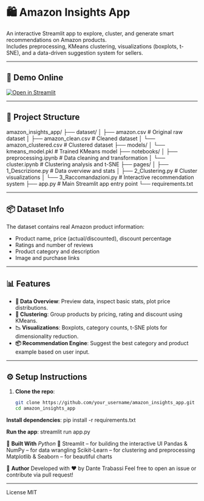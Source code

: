 # 🛍️ Amazon Insights App

An interactive Streamlit app to explore, cluster, and generate smart recommendations on Amazon products.  
Includes preprocessing, KMeans clustering, visualizations (boxplots, t-SNE), and a data-driven suggestion system for sellers.

---

## 🚀 Demo Online

[![Open in Streamlit](https://static.streamlit.io/badges/streamlit_badge_black_white.svg)]([https://amazon-insights.streamlit.app](https://amazon-insight-wapp.streamlit.app))

---

## 📁 Project Structure

amazon_insights_app/
├── dataset/
│ ├── amazon.csv # Original raw dataset
│ ├── amazon_clean.csv # Cleaned dataset
│ └── amazon_clustered.csv # Clustered dataset
├── models/
│ └── kmeans_model.pkl # Trained KMeans model
├── notebooks/
│ ├── preprocessing.ipynb # Data cleaning and transformation
│ └── cluster.ipynb # Clustering analysis and t-SNE
├── pages/
│ ├── 1_Descrizione.py # Data overview and stats
│ ├── 2_Clustering.py # Cluster visualizations
│ └── 3_Raccomandazioni.py # Interactive recommendation system
├── app.py # Main Streamlit app entry point
└── requirements.txt


---

## 📦 Dataset Info

The dataset contains real Amazon product information:

- Product name, price (actual/discounted), discount percentage
- Ratings and number of reviews
- Product category and description
- Image and purchase links

---

## 📊 Features

- **🧾 Data Overview**: Preview data, inspect basic stats, plot price distributions.
- **🤖 Clustering**: Group products by pricing, rating and discount using KMeans.
- **📉 Visualizations**: Boxplots, category counts, t-SNE plots for dimensionality reduction.
- **📦 Recommendation Engine**: Suggest the best category and product example based on user input.

---

## ⚙️ Setup Instructions

1. **Clone the repo**:
   ```bash
   git clone https://github.com/your_username/amazon_insights_app.git
   cd amazon_insights_app

**Install dependencies**:
pip install -r requirements.txt

**Run the app**:
streamlit run app.py

🧠 **Built With**
*Python* 🐍
Streamlit – for building the interactive UI
Pandas & NumPy – for data wrangling
Scikit-Learn – for clustering and preprocessing
Matplotlib & Seaborn – for beautiful charts

👤 **Author**
Developed with ❤️ by Dante Trabassi
Feel free to open an issue or contribute via pull request!


---

License MIT

